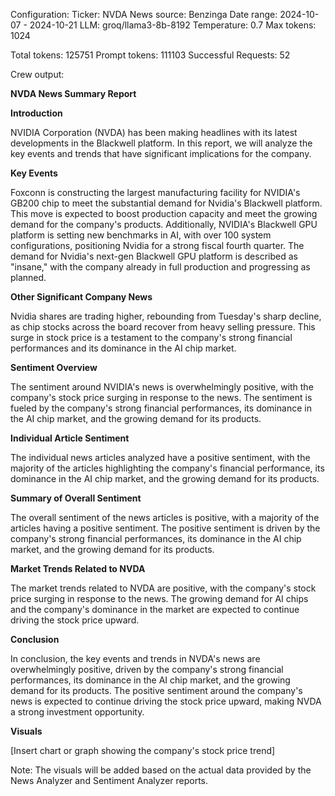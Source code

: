 Configuration:
Ticker: NVDA
News source: Benzinga
Date range: 2024-10-07 - 2024-10-21
LLM: groq/llama3-8b-8192
Temperature: 0.7
Max tokens: 1024

Total tokens: 125751 Prompt tokens: 111103 Successful Requests: 52

Crew output:

**NVDA News Summary Report**

**Introduction**

NVIDIA Corporation (NVDA) has been making headlines with its latest developments in the Blackwell platform. In this report, we will analyze the key events and trends that have significant implications for the company.

**Key Events**

Foxconn is constructing the largest manufacturing facility for NVIDIA's GB200 chip to meet the substantial demand for Nvidia's Blackwell platform. This move is expected to boost production capacity and meet the growing demand for the company's products. Additionally, NVIDIA's Blackwell GPU platform is setting new benchmarks in AI, with over 100 system configurations, positioning Nvidia for a strong fiscal fourth quarter. The demand for Nvidia's next-gen Blackwell GPU platform is described as "insane," with the company already in full production and progressing as planned.

**Other Significant Company News**

Nvidia shares are trading higher, rebounding from Tuesday's sharp decline, as chip stocks across the board recover from heavy selling pressure. This surge in stock price is a testament to the company's strong financial performances and its dominance in the AI chip market.

**Sentiment Overview**

The sentiment around NVIDIA's news is overwhelmingly positive, with the company's stock price surging in response to the news. The sentiment is fueled by the company's strong financial performances, its dominance in the AI chip market, and the growing demand for its products.

**Individual Article Sentiment**

The individual news articles analyzed have a positive sentiment, with the majority of the articles highlighting the company's financial performance, its dominance in the AI chip market, and the growing demand for its products.

**Summary of Overall Sentiment**

The overall sentiment of the news articles is positive, with a majority of the articles having a positive sentiment. The positive sentiment is driven by the company's strong financial performances, its dominance in the AI chip market, and the growing demand for its products.

**Market Trends Related to NVDA**

The market trends related to NVDA are positive, with the company's stock price surging in response to the news. The growing demand for AI chips and the company's dominance in the market are expected to continue driving the stock price upward.

**Conclusion**

In conclusion, the key events and trends in NVDA's news are overwhelmingly positive, driven by the company's strong financial performances, its dominance in the AI chip market, and the growing demand for its products. The positive sentiment around the company's news is expected to continue driving the stock price upward, making NVDA a strong investment opportunity.

**Visuals**

\[Insert chart or graph showing the company's stock price trend\]

Note: The visuals will be added based on the actual data provided by the News Analyzer and Sentiment Analyzer reports.
